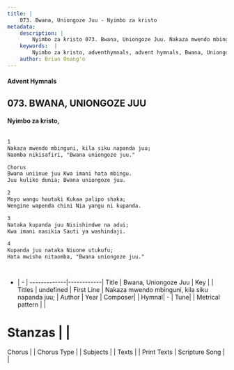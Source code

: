 ```yaml
---
title: |
    073. Bwana, Uniongoze Juu - Nyimbo za kristo
metadata:
    description: |
        Nyimbo za kristo 073. Bwana, Uniongoze Juu. Nakaza mwendo mbinguni, kila siku napanda juu; Naomba nikisafiri, "Bwana uniongoze juu."  Chorus Bwana uniinue juu Kwa imani hata mbingu. Juu kuliko dunia; Bwana uniongoze juu.  
    keywords:  |
        Nyimbo za kristo, adventhymnals, advent hymnals, Bwana, Uniongoze Juu, Nakaza mwendo mbinguni, kila siku napanda juu;. 
    author: Brian Onang'o
---
```


#### Advent Hymnals
## 073. BWANA, UNIONGOZE JUU
####  Nyimbo za kristo,

```txt

1
Nakaza mwendo mbinguni, kila siku napanda juu;
Naomba nikisafiri, "Bwana uniongoze juu."

Chorus
Bwana uniinue juu Kwa imani hata mbingu.
Juu kuliko dunia; Bwana uniongoze juu.

2
Moyo wangu hautaki Kukaa palipo shaka;
Wengine wapenda chini Nia yangu ni kupanda.

3
Nataka kupanda juu Nisishindwe na adui;
Kwa imani nasikia Sauti ya washindaji.

4
Kupanda juu nataka Niuone utukufu;
Hata mwisho nitaomba, "Bwana uniongoze juu."




```

- |   -  |
-------------|------------|
Title | Bwana, Uniongoze Juu |
Key |  |
Titles | undefined |
First Line | Nakaza mwendo mbinguni, kila siku napanda juu; |
Author | 
Year | 
Composer| |
Hymnal|  - |
Tune|  |
Metrical pattern | |
# Stanzas |  |
Chorus |  |
Chorus Type |  |
Subjects | |
Texts |  |
Print Texts | 
Scripture Song |  |
    
